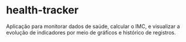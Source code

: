 # health-tracker
Aplicação para monitorar dados de saúde, calcular o IMC, e visualizar a evolução de indicadores por meio de gráficos e histórico de registros.
